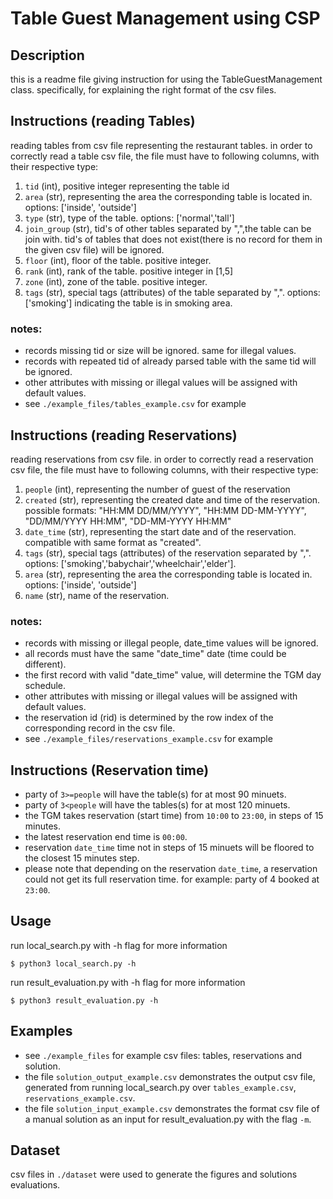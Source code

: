 # Table Guest Management using CSP
## Description
this is a readme file giving instruction for using the TableGuestManagement class.
specifically, for explaining the right format of the csv files.
## Instructions (reading Tables)
reading tables from csv file representing the restaurant tables. in order to correctly read a table csv file, the file
must have to following columns, with their respective type:
 
1. `tid` (int), positive integer representing the table id
2. `area` (str), representing the area the corresponding table is located in. options: ['inside', 'outside']
3. `type` (str), type of the table. 
    options: ['normal','tall']
4. `join_group` (str), tid's of other tables separated by ",",the table can be join with. 
    tid's of tables that does not exist(there is no record for them in the given csv file) will be ignored.
5. `floor` (int), floor of the table. positive integer.
6. `rank` (int), rank of the table. positive integer in [1,5]
7. `zone` (int), zone of the table. positive integer.
8. `tags` (str), special tags (attributes) of the table separated by ",".
    options: ['smoking'] indicating the table is in smoking area.
    
### notes: 
* records missing tid or size will be ignored. same for illegal values.
* records with repeated tid of already parsed table with the same tid will be ignored.
* other attributes with missing or illegal values will be assigned with default values.
* see `./example_files/tables_example.csv` for example

## Instructions (reading Reservations)    
reading reservations from csv file. in order to correctly read a reservation csv file, the file must have to following columns,
with their respective type:

1. `people` (int), representing the number of guest of the reservation
2. `created` (str), representing the created date and time of the reservation.
    possible formats: "HH:MM DD/MM/YYYY", "HH:MM DD-MM-YYYY", "DD/MM/YYYY HH:MM", "DD-MM-YYYY HH:MM"
3. `date_time` (str), representing the start date and of the reservation.
    compatible with same format as "created".
4. `tags` (str), special tags (attributes) of the reservation separated by ",".
    options: ['smoking','babychair','wheelchair','elder']. 
5. `area` (str), representing the area the corresponding table is located in. options: ['inside', 'outside']
6. `name` (str), name of the reservation.
    
### notes:

* records with missing or illegal people, date_time values will be ignored.
* all records must have the same "date_time" date (time could be different).
* the first record with valid "date_time" value, will determine the TGM day schedule.
* other attributes with missing or illegal values will be assigned with default values.
* the reservation id (rid) is determined by the row index of the corresponding record in the csv file.
* see `./example_files/reservations_example.csv` for example
        
## Instructions (Reservation time)
* party of `3>=people` will have the table(s) for at most 90 minuets.
* party of `3<people` will have the tables(s) for at most 120 minuets.
* the TGM takes reservation (start time) from `10:00` to `23:00`, in steps of 15 minutes.
* the latest reservation end time is `00:00`. 
* reservation `date_time` time not in steps of 15 minuets will be floored to the closest 15 minutes step.
* please note that depending on the reservation `date_time`, a reservation could not get its full reservation time.
    for example: party of 4 booked at `23:00`.
## Usage
run local_search.py with -h flag for more information

    $ python3 local_search.py -h
    
run result_evaluation.py with -h flag for more information

    $ python3 result_evaluation.py -h 
    
    
## Examples
* see `./example_files` for example csv files: tables, reservations and solution.
* the file `solution_output_example.csv` demonstrates the output csv file, generated from running local_search.py over `tables_example.csv`, `reservations_example.csv`.
* the file `solution_input_example.csv` demonstrates the format csv file of a manual solution as an input for result_evaluation.py with the flag `-m`. 

## Dataset
csv files in `./dataset` were used to generate the figures and solutions evaluations.
